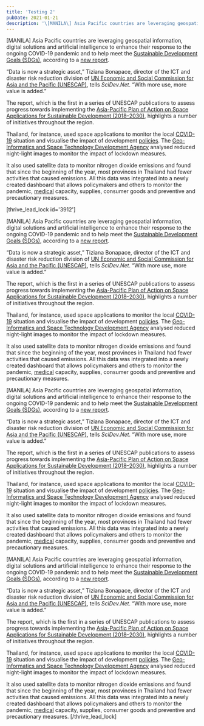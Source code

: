 ```yaml
---
title: 'Testing 2'
pubDate: 2021-01-21
description: '\[MANILA\] Asia Pacific countries are leveraging geospatial information, digital solutions and artificial intelligence to enhance their response to the ong.'
---
```


\[MANILA\] Asia Pacific countries are leveraging geospatial information, digital solutions and artificial intelligence to enhance their response to the ongoing COVID-19 pandemic and to help meet the [Sustainable Development Goals (SDGs)](https://www.scidev.net/global/governance/sdgs/), according to a [new report](https://www.unescap.org/sites/default/files/publications/Geospatial%20Practices%20for%20Sustainable%20Development%20in%20Asia%20and%20the%20Pacific%202020_A%20Compendium.pdf).

“Data is now a strategic asset,” Tiziana Bonapace, director of the ICT and disaster risk reduction division of [UN Economic and Social Commission for Asia and the Pacific (UNESCAP)](https://www.unescap.org/), tells *SciDev.Net*. “With more use, more value is added.”

The report, which is the first in a series of UNESCAP publications to assess progress towards implementing the [Asia-Pacific Plan of Action on Space Applications for Sustainable Development (2018–2030)](https://www.unescap.org/resources/asia-pacific-plan-action-space-applications-sustainable-development-2018-2030), highlights a number of initiatives throughout the region.

Thailand, for instance, used space applications to monitor the local [COVID-19](https://www.scidev.net/global/health/coronavirus/) situation and visualise the impact of development [policies](https://www.scidev.net/global/governance/policy/). The [Geo-Informatics and Space Technology Development Agency](https://www.gistda.or.th/main/en) analysed reduced night-light images to monitor the impact of lockdown measures.

It also used satellite data to monitor nitrogen dioxide emissions and found that since the beginning of the year, most provinces in Thailand had fewer activities that caused emissions. All this data was integrated into a newly created dashboard that allows policymakers and others to monitor the pandemic, [medical](https://www.scidev.net/global/health/medicine/) capacity, supplies, consumer goods and preventive and precautionary measures.

\[thrive_lead_lock id='3912'\]

\[MANILA\] Asia Pacific countries are leveraging geospatial information, digital solutions and artificial intelligence to enhance their response to the ongoing COVID-19 pandemic and to help meet the [Sustainable Development Goals (SDGs)](https://www.scidev.net/global/governance/sdgs/), according to a [new report](https://www.unescap.org/sites/default/files/publications/Geospatial%20Practices%20for%20Sustainable%20Development%20in%20Asia%20and%20the%20Pacific%202020_A%20Compendium.pdf).

“Data is now a strategic asset,” Tiziana Bonapace, director of the ICT and disaster risk reduction division of [UN Economic and Social Commission for Asia and the Pacific (UNESCAP)](https://www.unescap.org/), tells *SciDev.Net*. “With more use, more value is added.”

The report, which is the first in a series of UNESCAP publications to assess progress towards implementing the [Asia-Pacific Plan of Action on Space Applications for Sustainable Development (2018–2030)](https://www.unescap.org/resources/asia-pacific-plan-action-space-applications-sustainable-development-2018-2030), highlights a number of initiatives throughout the region.

Thailand, for instance, used space applications to monitor the local [COVID-19](https://www.scidev.net/global/health/coronavirus/) situation and visualise the impact of development [policies](https://www.scidev.net/global/governance/policy/). The [Geo-Informatics and Space Technology Development Agency](https://www.gistda.or.th/main/en) analysed reduced night-light images to monitor the impact of lockdown measures.

It also used satellite data to monitor nitrogen dioxide emissions and found that since the beginning of the year, most provinces in Thailand had fewer activities that caused emissions. All this data was integrated into a newly created dashboard that allows policymakers and others to monitor the pandemic, [medical](https://www.scidev.net/global/health/medicine/) capacity, supplies, consumer goods and preventive and precautionary measures.

\[MANILA\] Asia Pacific countries are leveraging geospatial information, digital solutions and artificial intelligence to enhance their response to the ongoing COVID-19 pandemic and to help meet the [Sustainable Development Goals (SDGs)](https://www.scidev.net/global/governance/sdgs/), according to a [new report](https://www.unescap.org/sites/default/files/publications/Geospatial%20Practices%20for%20Sustainable%20Development%20in%20Asia%20and%20the%20Pacific%202020_A%20Compendium.pdf).

“Data is now a strategic asset,” Tiziana Bonapace, director of the ICT and disaster risk reduction division of [UN Economic and Social Commission for Asia and the Pacific (UNESCAP)](https://www.unescap.org/), tells *SciDev.Net*. “With more use, more value is added.”

The report, which is the first in a series of UNESCAP publications to assess progress towards implementing the [Asia-Pacific Plan of Action on Space Applications for Sustainable Development (2018–2030)](https://www.unescap.org/resources/asia-pacific-plan-action-space-applications-sustainable-development-2018-2030), highlights a number of initiatives throughout the region.

Thailand, for instance, used space applications to monitor the local [COVID-19](https://www.scidev.net/global/health/coronavirus/) situation and visualise the impact of development [policies](https://www.scidev.net/global/governance/policy/). The [Geo-Informatics and Space Technology Development Agency](https://www.gistda.or.th/main/en) analysed reduced night-light images to monitor the impact of lockdown measures.

It also used satellite data to monitor nitrogen dioxide emissions and found that since the beginning of the year, most provinces in Thailand had fewer activities that caused emissions. All this data was integrated into a newly created dashboard that allows policymakers and others to monitor the pandemic, [medical](https://www.scidev.net/global/health/medicine/) capacity, supplies, consumer goods and preventive and precautionary measures.

\[MANILA\] Asia Pacific countries are leveraging geospatial information, digital solutions and artificial intelligence to enhance their response to the ongoing COVID-19 pandemic and to help meet the [Sustainable Development Goals (SDGs)](https://www.scidev.net/global/governance/sdgs/), according to a [new report](https://www.unescap.org/sites/default/files/publications/Geospatial%20Practices%20for%20Sustainable%20Development%20in%20Asia%20and%20the%20Pacific%202020_A%20Compendium.pdf).

“Data is now a strategic asset,” Tiziana Bonapace, director of the ICT and disaster risk reduction division of [UN Economic and Social Commission for Asia and the Pacific (UNESCAP)](https://www.unescap.org/), tells *SciDev.Net*. “With more use, more value is added.”

The report, which is the first in a series of UNESCAP publications to assess progress towards implementing the [Asia-Pacific Plan of Action on Space Applications for Sustainable Development (2018–2030)](https://www.unescap.org/resources/asia-pacific-plan-action-space-applications-sustainable-development-2018-2030), highlights a number of initiatives throughout the region.

Thailand, for instance, used space applications to monitor the local [COVID-19](https://www.scidev.net/global/health/coronavirus/) situation and visualise the impact of development [policies](https://www.scidev.net/global/governance/policy/). The [Geo-Informatics and Space Technology Development Agency](https://www.gistda.or.th/main/en) analysed reduced night-light images to monitor the impact of lockdown measures.

It also used satellite data to monitor nitrogen dioxide emissions and found that since the beginning of the year, most provinces in Thailand had fewer activities that caused emissions. All this data was integrated into a newly created dashboard that allows policymakers and others to monitor the pandemic, [medical](https://www.scidev.net/global/health/medicine/) capacity, supplies, consumer goods and preventive and precautionary measures. \[/thrive_lead_lock\]
